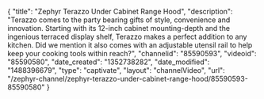 {
    "title": "Zephyr Terazzo Under Cabinet Range Hood",
    "description": "Terazzo comes to the party bearing gifts of style, convenience and innovation. Starting with its 12-inch cabinet mounting-depth and the ingenious terraced display shelf, Terazzo makes a perfect addition to any kitchen. Did we mention it also comes with an adjustable utensil rail to help keep your cooking tools within reach?",
    "channelid": "85590593",
    "videoid": "85590580",
    "date_created": "1352738282",
    "date_modified": "1488396679",
    "type": "captivate",
    "layout": "channelVideo",
    "url": "\/zephyr-channel\/zephyr-terazzo-under-cabinet-range-hood\/85590593-85590580"
}